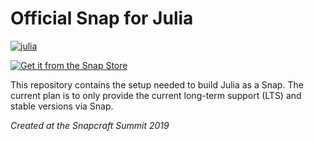 # Official Snap for Julia

[![julia](https://snapcraft.io/julia/badge.svg)](https://snapcraft.io/julia)

[![Get it from the Snap Store](https://snapcraft.io/static/images/badges/en/snap-store-white.svg)](https://snapcraft.io/julia)

This repository contains the setup needed to build Julia as a Snap.
The current plan is to only provide the current long-term support (LTS) and stable versions via Snap.

*Created at the Snapcraft Summit 2019*
